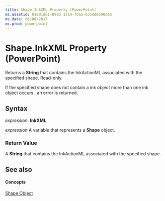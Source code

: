 ```yaml
---
title: Shape.InkXML Property (PowerPoint)
ms.assetid: 01e01d61-89a3-1314-fda5-6354d6590aa5
ms.date: 06/08/2017
ms.prod: powerpoint
---
```



# Shape.InkXML Property (PowerPoint)

Returns a  **String** that contains the InkActionML associated with the specified shape. Read-only.

If the specified shape does not contain a ink object more than one ink object occurs , an error is returned.

## Syntax

 _expression_. **InkXML**

 _expression_ A variable that represents a **Shape** object.


### Return Value

A  **String** that contains the InkActionML associated with the specified shape.


## See also


#### Concepts


[Shape Object](shape-object-powerpoint.md)

